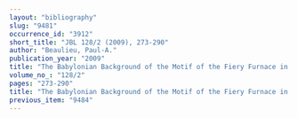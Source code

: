 ```yaml
---
layout: "bibliography"
slug: "9481"
occurrence_id: "3912"
short_title: "JBL 128/2 (2009), 273-290"
author: "Beaulieu, Paul-A."
publication_year: "2009"
title: "The Babylonian Background of the Motif of the Fiery Furnace in Daniel 3"
volume_no_: "128/2"
pages: "273-290"
title: "The Babylonian Background of the Motif of the Fiery Furnace in Daniel 3"
previous_item: "9484"
---
```

